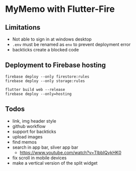 # MyMemo with Flutter-Fire

## Limitations

- Not able to sign in at windows desktop
- `.env` must be renamed as `env` to prevent deployment error
- backticks create a blocked code

## Deployment to Firebase hosting

```
firebase deploy --only firestore:rules
firebase deploy --only storage:rules

flutter build web --release
firebase deploy --only=hosting
```

## Todos

- link, img header style
- github workflow
- support for backticks
- upload images
- find memos
- search in app bar, sliver app bar
  - https://www.youtube.com/watch?v=TlbbIQykHK0
- fix scroll in mobile devices
- make a vertical version of the split widget
